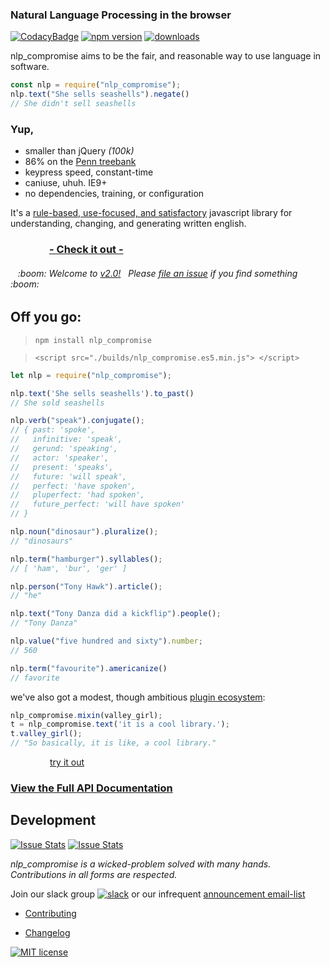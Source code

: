 ### Natural Language Processing in the browser
[![CodacyBadge](https://api.codacy.com/project/badge/grade/82cc8ebd98b64ed199d7be6021488062)](https://www.codacy.com/app/spencerkelly86/nlp_compromise)
[![npm version](https://badge.fury.io/js/nlp_compromise.svg)](https://www.npmjs.com/package/nlp_compromise)
[![downloads](https://img.shields.io/npm/dm/nlp_compromise.svg)](https://www.npmjs.com/package/nlp_compromise)

nlp_compromise aims to be the fair, and reasonable way to use language in software.

```javascript
const nlp = require("nlp_compromise");
nlp.text("She sells seashells").negate()
// She didn't sell seashells
```

### Yup,
* smaller than jQuery *(100k)*
* 86% on the [Penn treebank](http://www.cis.upenn.edu/~treebank/)
* keypress speed, constant-time
* caniuse, uhuh. IE9+
* no dependencies, training, or configuration

It's a [rule-based, use-focused, and satisfactory](https://github.com/spencermountain/nlp_compromise/blob/master/docs/justification.md) javascript library for understanding, changing, and generating written english.
### &nbsp;&nbsp;&nbsp;&nbsp;&nbsp;&nbsp;&nbsp;&nbsp;&nbsp;&nbsp;&nbsp;&nbsp;&nbsp;&nbsp;&nbsp;&nbsp;**[- Check it out - ](http://rawgit.com/spencermountain/nlp_compromise/master/demo/index.html)**

<h6>&nbsp;&nbsp;&nbsp;:boom: Welcome to <a href="https://github.com/spencermountain/nlp_compromise/blob/master/docs/changelog.md">v2.0!</a>&nbsp;&nbsp; Please <a href="https://github.com/spencermountain/nlp_compromise/issues">file an issue</a> if you find something :boom:</h6>

## Off you go:
> `npm install nlp_compromise`

> `<script src="./builds/nlp_compromise.es5.min.js"> </script>`

```javascript
let nlp = require("nlp_compromise");

nlp.text('She sells seashells').to_past()
// She sold seashells

nlp.verb("speak").conjugate();
// { past: 'spoke',
//   infinitive: 'speak',
//   gerund: 'speaking',
//   actor: 'speaker',
//   present: 'speaks',
//   future: 'will speak',
//   perfect: 'have spoken',
//   pluperfect: 'had spoken',
//   future_perfect: 'will have spoken'
// }

nlp.noun("dinosaur").pluralize();
// "dinosaurs"

nlp.term("hamburger").syllables();
// [ 'ham', 'bur', 'ger' ]

nlp.person("Tony Hawk").article();
// "he"

nlp.text("Tony Danza did a kickflip").people();
// "Tony Danza"

nlp.value("five hundred and sixty").number;
// 560

nlp.term("favourite").americanize()
// favorite
```

we've also got a modest, though ambitious [plugin ecosystem](https://github.com/spencermountain/nlp_compromise/blob/master/docs/plugins.md):
```javascript
nlp_compromise.mixin(valley_girl);
t = nlp_compromise.text('it is a cool library.');
t.valley_girl();
// "So basically, it is like, a cool library."
```

&nbsp;&nbsp;&nbsp;&nbsp;&nbsp;&nbsp;&nbsp;&nbsp;&nbsp;&nbsp;&nbsp;&nbsp;&nbsp;&nbsp;&nbsp;&nbsp;[try it out](https://tonicdev.com/spencermountain/nlpcompromise)

### [View the Full API Documentation](https://github.com/spencermountain/nlp_compromise/blob/master/docs/api.md)

## Development
[![Issue Stats](http://issuestats.com/github/spencermountain/nlp_compromise/badge/pr)](http://issuestats.com/github/spencermountain/nlp_compromise)
[![Issue Stats](http://issuestats.com/github/spencermountain/nlp_compromise/badge/issue)](http://issuestats.com/github/spencermountain/nlp_compromise)

*nlp_compromise is a wicked-problem solved with many hands. Contributions in all forms are respected.*

Join our slack group [![slack](https://img.shields.io/badge/slack-superscriptjs-brightgreen.svg)](http://superscriptjs.slack.com/messages/nlp_compromise/)
or our infrequent [announcement email-list](http://eepurl.com/bL9YRv)
* [Contributing](https://github.com/spencermountain/nlp_compromise/blob/master/docs/development.md)

* [Changelog](https://github.com/spencermountain/nlp_compromise/blob/master/docs/changelog.md)


[![MIT license](http://img.shields.io/badge/license-MIT-brightgreen.svg)](http://opensource.org/licenses/MIT)

